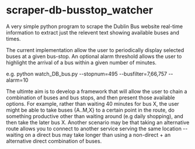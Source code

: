 # scraper-db-busstop_watcher
A very simple python program to scrape the Dublin Bus website 
real-time information to extract just the relevent text showing available buses and times.

The current implementation allow the user to periodically display selected buses at a given bus-stop.
An optional alarm threshold allows the user to highlight the arrival of a bus within a given number of minutes. 

e.g.
python watch_DB_bus.py  --stopnum=495  --busfilter=7,66,757 --alarm=10


The ultimte aim is to develop a framework that will allow the user to chain a combination of 
buses and bus stops, and then present those available options.
For example, rather than waiting 40 minutes for bus X, the user might be able to take buses {A..M,X} to a certain point 
in the route, do something productive other than waiting around (e.g daily shopping), and then take the 
later bus X. Another scenario may be that taking an alternative route allows you to connect to another service serving the same location -- waiting on a direct bus may take longer than using a non-direct + an alternative direct combination of buses.
